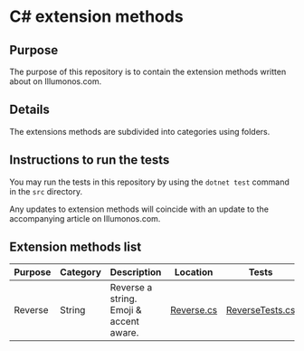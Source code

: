 # C# extension methods

## Purpose

The purpose of this repository is to contain the extension methods written about on Illumonos.com.

## Details

The extensions methods are subdivided into categories using folders.

## Instructions to run the tests

You may run the tests in this repository by using the `dotnet test` command in the `src` directory.

Any updates to extension methods will coincide with an update to the accompanying article on Illumonos.com.

## Extension methods list

| **Purpose** | **Category** | **Description**                         | **Location**                                                                                                              | Tests                                                                                                                                     | **Article**                                           |
| ----------- | ------------ | --------------------------------------- | ------------------------------------------------------------------------------------------------------------------------- | ----------------------------------------------------------------------------------------------------------------------------------------- | ----------------------------------------------------- |
| Reverse     | String       | Reverse a string. Emoji & accent aware. | [Reverse.cs](https://github.com/Illumonos/csharp-extension-methods/blob/main/src/Illumonos.Extensions/Strings/Reverse.cs) | [ReverseTests.cs](https://github.com/Illumonos/csharp-extension-methods/blob/main/src/Illumonos.Extensions.Tests/Strings/ReverseTests.cs) | https://illumonos.com/csharp/extension-string-reverse |
